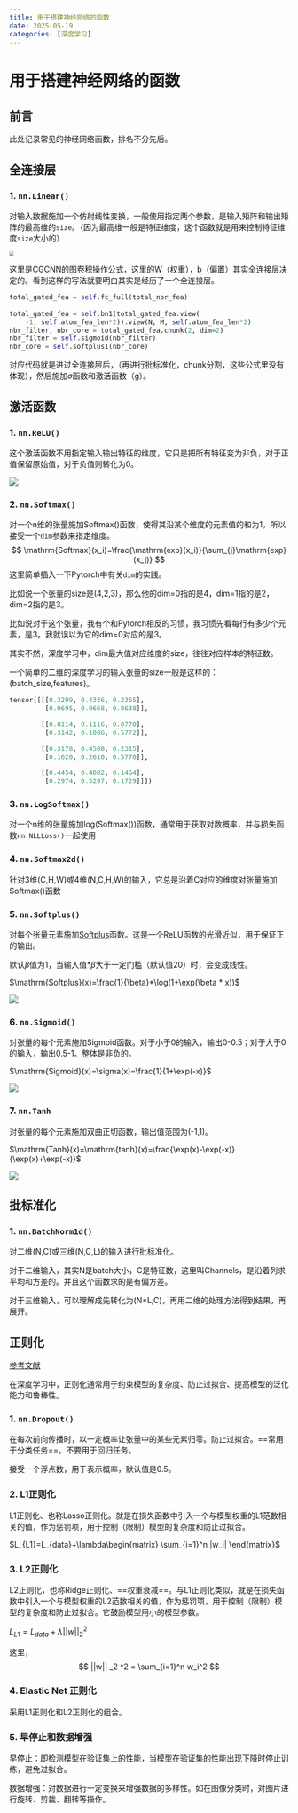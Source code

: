 ```yaml
---
title: 用于搭建神经网络的函数
date: 2025-05-19
categories: [深度学习]
---
```


# 用于搭建神经网络的函数

## 前言

此处记录常见的神经网络函数，排名不分先后。

## 全连接层

### 1. `nn.Linear()`

对输入数据施加一个仿射线性变换，一般使用指定两个参数，是输入矩阵和输出矩阵的最高维的`size`。（因为最高维一般是特征维度，这个函数就是用来控制特征维度`size`大小的）

<img src="https://xiaoxiaobuaigugujiao.oss-cn-beijing.aliyuncs.com/img/%E5%9B%BE%E5%8D%B7%E7%A7%AF.png" style="zoom:50%;" />

这里是CGCNN的图卷积操作公式，这里的W（权重），b（偏置）其实全连接层决定的。看到这样的写法就要明白其实是经历了一个全连接层。

```python
total_gated_fea = self.fc_full(total_nbr_fea)
        
total_gated_fea = self.bn1(total_gated_fea.view(
	-1, self.atom_fea_len*2)).view(N, M, self.atom_fea_len*2)
nbr_filter, nbr_core = total_gated_fea.chunk(2, dim=2)
nbr_filter = self.sigmoid(nbr_filter)
nbr_core = self.softplus1(nbr_core)
```

对应代码就是进过全连接层后，（再进行批标准化，chunk分割，这些公式里没有体现），然后施加$\sigma$函数和激活函数（g）。

## 激活函数

### 1. `nn.ReLU()`

这个激活函数不用指定输入输出特征的维度，它只是把所有特征变为非负，对于正值保留原始值，对于负值则转化为0。

<img src="https://xiaoxiaobuaigugujiao.oss-cn-beijing.aliyuncs.com/img/ReLU.png"/>

### 2. `nn.Softmax()`

对一个n维的张量施加Softmax()函数，使得其沿某个维度的元素值的和为1。所以接受一个`dim`参数来指定维度。
$$
\mathrm{Softmax}(x_i)=\frac{\mathrm{exp}(x_i)}{\sum_{j}\mathrm{exp}(x_j)}
$$
这里简单插入一下Pytorch中有关`dim`的实践。

比如说一个张量的size是(4,2,3)，那么他的dim=0指的是4，dim=1指的是2，dim=2指的是3。

比如说对于这个张量，我有个和Pytorch相反的习惯，我习惯先看每行有多少个元素，是3。我就误以为它的dim=0对应的是3。

其实不然，深度学习中，dim最大值对应维度的size，往往对应样本的特征数。

一个简单的二维的深度学习的输入张量的size一般是这样的：(batch_size,features)。

```python
tensor([[[0.3299, 0.4336, 0.2365],
         [0.0695, 0.0668, 0.8638]],

        [[0.8114, 0.1116, 0.0770],
         [0.3142, 0.1086, 0.5772]],

        [[0.3178, 0.4508, 0.2315],
         [0.1620, 0.2610, 0.5770]],

        [[0.4454, 0.4082, 0.1464],
         [0.2974, 0.5297, 0.1729]]])
```

### 3. `nn.LogSoftmax()`

对一个n维的张量施加log(Softmax())函数，通常用于获取对数概率，并与损失函数`nn.NLLLoss()`一起使用

### 4. `nn.Softmax2d()`

针对3维(C,H,W)或4维(N,C,H,W)的输入，它总是沿着C对应的维度对张量施加Softmax()函数

### 5. `nn.Softplus()`

对每个张量元素施加[Softplus](https://docs.pytorch.org/docs/stable/generated/torch.nn.Softplus.html#torch.nn.Softplus)函数。这是一个ReLU函数的光滑近似，用于保证正的输出。

默认$\beta$值为1，当输入值*$\beta$大于一定门槛（默认值20）时，会变成线性。

$\mathrm{Softplus}(x)=\frac{1}{\beta}*\log(1+\exp(\beta * x))$

<img src="https://xiaoxiaobuaigugujiao.oss-cn-beijing.aliyuncs.com/img/Softplus.png"/>

### 6. `nn.Sigmoid()`

对张量的每个元素施加Sigmoid函数。对于小于0的输入，输出0-0.5；对于大于0的输入，输出0.5-1。整体是非负的。

$\mathrm{Sigmoid}(x)=\sigma(x)=\frac{1}{1+\exp(-x)}$

<img src="https://xiaoxiaobuaigugujiao.oss-cn-beijing.aliyuncs.com/img/Sigmoid.png"/>

### 7. `nn.Tanh`

对张量的每个元素施加双曲正切函数，输出值范围为(-1,1)。

$\mathrm{Tanh}(x)=\mathrm{tanh}(x)=\frac{\exp(x)-\exp(-x)}{\exp(x)+\exp(-x)}$

<img src="https://xiaoxiaobuaigugujiao.oss-cn-beijing.aliyuncs.com/img/Tanh.png"/>

## 批标准化

### 1. `nn.BatchNorm1d()`

对二维(N,C)或三维(N,C,L)的输入进行批标准化。

对于二维输入，其实N是batch大小，C是特征数，这里叫Channels，是沿着列求平均和方差的。并且这个函数求的是有偏方差。

对于三维输入，可以理解成先转化为(N*L,C)，再用二维的处理方法得到结果，再展开。



## 正则化

[参考文献]([一篇文章详解深度学习正则化方法（L1、L2、Dropout正则化相关概念、定义、数学公式、Python代码实现）-CSDN博客](https://blog.csdn.net/a910247/article/details/137604232))

在深度学习中，正则化通常用于约束模型的复杂度、防止过拟合、提高模型的泛化能力和鲁棒性。

### 1. `nn.Dropout()`

在每次前向传播时，以一定概率让张量中的某些元素归零。防止过拟合。==常用于分类任务==。不要用于回归任务。

接受一个浮点数，用于表示概率，默认值是0.5。

### 2. L1正则化

L1正则化、也称Lasso正则化。就是在损失函数中引入一个与模型权重的L1范数相关的值，作为惩罚项，用于控制（限制）模型的复杂度和防止过拟合。

$L_{L1}=L_{data}+\lambda\begin{matrix} \sum_{i=1}^n |w_i| \end{matrix}$

### 3. L2正则化

L2正则化，也称Ridge正则化、==权重衰减==。与L1正则化类似，就是在损失函数中引入一个与模型权重的L2范数相关的值，作为惩罚项，用于控制（限制）模型的复杂度和防止过拟合。它鼓励模型用小的模型参数。

$L_{L1}=L_{data}+\lambda||w||_2^2$

这里，
$$
||w|| _2 ^2 = \sum_{i=1}^n w_i^2
$$


### 4. Elastic Net 正则化

采用L1正则化和L2正则化的组合。

### 5. 早停止和数据增强

早停止：即检测模型在验证集上的性能，当模型在验证集的性能出现下降时停止训练，避免过拟合。

数据增强：对数据进行一定变换来增强数据的多样性。如在图像分类时，对图片进行旋转、剪裁、翻转等操作。


